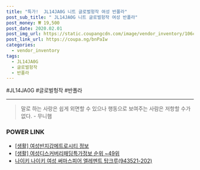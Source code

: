 ```yaml
--- 
title: "특가!  JL14JA0G 니트 글로벌헝작 여성 반폴라" 
post_sub_title: " JL14JA0G 니트 글로벌헝작 여성 반폴라" 
post_money: ₩ 19,500 
post_date: 2020.02.01 
post_img_url: https://static.coupangcdn.com/image/vendor_inventory/106c/df32c5587249943115b42771c7377ca6ea517eb8ed6b111dc90f4da8cc84.jpg 
post_link_url: https://coupa.ng/bnPaIw 
categories: 
  - vendor_inventory 
tags: 
  - JL14JA0G 
  - 글로벌헝작 
  - 반폴라 
--- 
```

  #JL14JA0G #글로벌헝작 #반폴라 
<hr> 

> 말로 하는 사랑은 쉽게 외면할 수 있으나 행동으로 보여주는 사람은 저항할 수가 없다. - 무니햄 


### POWER LINK

* <a href="https://blog.naver.com/sakai111/221765447998" target="_blank"> [생활] 여성반지갑메트로시티 정보 </a>
* <a href="https://blog.naver.com/fasyy4321/221774797654" target="_blank"> [생활] 여성디스커버리패딩특가정보 순위 ~49위</a>
* <a href="https://blog.naver.com/fasyy4321/221786258173" target="_blank">나이키 나이키 여성 써마스피어 엘레멘트 탑크루(943521-202)</a>
